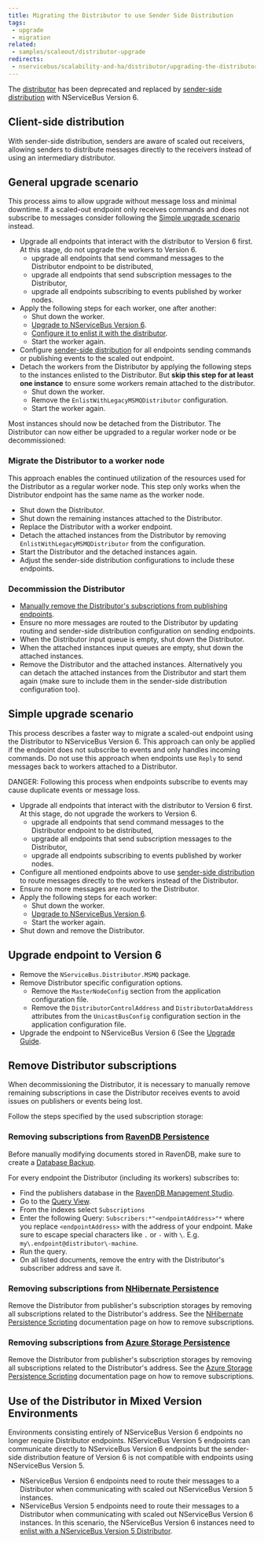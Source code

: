 ```yaml
---
title: Migrating the Distributor to use Sender Side Distribution
tags:
 - upgrade
 - migration
related:
 - samples/scaleout/distributor-upgrade
redirects:
 - nservicebus/scalability-and-ha/distributor/upgrading-the-distributor
---
```


The [distributor](/nservicebus/scalability-and-ha/distributor) has been deprecated and replaced by [sender-side distribution](/nservicebus/msmq/scalability-and-ha/sender-side-distribution.md) with NServiceBus Version 6.

## Client-side distribution

With sender-side distribution, senders are aware of scaled out receivers, allowing senders to distribute messages directly to the receivers instead of using an intermediary distributor.


## General upgrade scenario

This process aims to allow upgrade without message loss and minimal downtime. If a scaled-out endpoint only receives commands and does not subscribe to messages consider following the [Simple upgrade scenario](#simple-upgrade-scenario) instead.

* Upgrade all endpoints that interact with the distributor to Version 6 first. At this stage, do not upgrade the workers to Version 6.
  * upgrade all endpoints that send command messages to the Distributor endpoint to be distributed,
  * upgrade all endpoints that send subscription messages to the Distributor, 
  * upgrade all endpoints subscribing to events published by worker nodes.
* Apply the following steps for each worker, one after another:
  * Shut down the worker.
  * [Upgrade to NServiceBus Version 6](#upgrade-endpoint-to-version-6).
  * [Configure it to enlist it with the distributor](#enlist-version-6-endpoints-with-a-distributor).
  * Start the worker again.
* Configure [sender-side distribution](/nservicebus/msmq/scalability-and-ha/sender-side-distribution.md) for all endpoints sending commands or publishing events to the scaled out endpoint.
* Detach the workers from the Distributor by applying the following steps to the instances enlisted to the Distributor. But **skip this step for at least one instance** to ensure some workers remain attached to the distributor.
  * Shut down the worker.
  * Remove the `EnlistWithLegacyMSMQDistributor` configuration.
  * Start the worker again.

Most instances should now be detached from the Distributor. The Distributor can now either be upgraded to a regular worker node or be decommissioned:

### Migrate the Distributor to a worker node

This approach enables the continued utilization of the resources used for the Distributor as a regular worker node. This step only works when the Distributor endpoint has the same name as the worker node.

* Shut down the Distributor.
* Shut down the remaining instances attached to the Distributor.
* Replace the Distributor with a worker endpoint.
* Detach the attached instances from the Distributor by removing `EnlistWithLegacyMSMQDistributor` from the configuration.
* Start the Distributor and the detached instances again.
* Adjust the sender-side distribution configurations to include these endpoints.

### Decommission the Distributor

* [Manually remove the Distributor's subscriptions from publishing endpoints](#remove-distributor-subscriptions).
* Ensure no more messages are routed to the Distributor by updating routing and sender-side distribution configuration on sending endpoints.
* When the Distributor input queue is empty, shut down the Distributor.
* When the attached instances input queues are empty, shut down the attached instances.
* Remove the Distributor and the attached instances. Alternatively you can detach the attached instances from the Distributor and start them again (make sure to include them in the sender-side distribution configuration too).


## Simple upgrade scenario

This process describes a faster way to migrate a scaled-out endpoint using the Distributor to NServiceBus Version 6. This approach can only be applied if the endpoint does not subscribe to events and only handles incoming commands. Do not use this approach when endpoints use `Reply` to send messages back to workers attached to a Distributor.

DANGER: Following this process when endpoints subscribe to events may cause duplicate events or message loss.

* Upgrade all endpoints that interact with the distributor to Version 6 first. At this stage, do not upgrade the workers to Version 6.
  * upgrade all endpoints that send command messages to the Distributor endpoint to be distributed,
  * upgrade all endpoints that send subscription messages to the Distributor, 
  * upgrade all endpoints subscribing to events published by worker nodes.
* Configure all mentioned endpoints above to use [sender-side distribution](/nservicebus/msmq/scalability-and-ha/sender-side-distribution.md) to route messages directly to the workers instead of the Distributor.
* Ensure no more messages are routed to the Distributor.
* Apply the following steps for each worker:
  * Shut down the worker.
  * [Upgrade to NServiceBus Version 6](#upgrade-endpoint-to-version-6).
  * Start the worker again.
* Shut down and remove the Distributor.


## Upgrade endpoint to Version 6

* Remove the `NServiceBus.Distributor.MSMQ` package.
* Remove Distributor specific configuration options.
  * Remove the `MasterNodeConfig` section from the application configuration file.
  * Remove the `DistributorControlAddress` and `DistributorDataAddress` attributes from the `UnicastBusConfig` configuration section in the application configuration file.
* Upgrade the endpoint to NServiceBus Version 6 (See the [Upgrade Guide](/nservicebus/upgrades/5to6).


## Remove Distributor subscriptions

When decommissioning the Distributor, it is necessary to manually remove remaining subscriptions in case the Distributor receives events to avoid issues on publishers or events being lost.

Follow the steps specified by the used subscription storage:


### Removing subscriptions from [RavenDB Persistence](/nservicebus/ravendb)

Before manually modifying documents stored in RavenDB, make sure to create a [Database Backup](https://ravendb.net/docs/search/latest/csharp?searchTerm=backup).

For every endpoint the Distributor (including its workers) subscribes to:
* Find the publishers database in the [RavenDB Management Studio](https://ravendb.net/docs/search/latest/csharp?searchTerm=management-studio).
* Go to the [Query View](https://ravendb.net/docs/search/latest/csharp?searchTerm=query%20view).
* From the indexes select `Subscriptions`
* Enter the following Query: `Subscribers:*"<endpointAddress>"*` where you replace `<endpointAddress>` with the address of your endpoint. Make sure to escape special characters like `.` or `-` with `\`. E.g. `my\.endpoint@distributor\-machine`.
* Run the query.
* On all listed documents, remove the entry with the Distributor's subscriber address and save it.


### Removing subscriptions from [NHibernate Persistence](/nservicebus/nhibernate)

Remove the Distributor from publisher's subscription storages by removing all subscriptions related to the Distributor's address. See the [NHibernate Persistence Scripting](/nservicebus/nhibernate/scripting.md) documentation page on how to remove subscriptions.


### Removing subscriptions from [Azure Storage Persistence](/nservicebus/azure-storage-persistence)

Remove the Distributor from publisher's subscription storages by removing all subscriptions related to the Distributor's address. See the [Azure Storage Persistence Scripting](/nservicebus/azure-storage-persistence/scripting.md) documentation page on how to remove subscriptions.


## Use of the Distributor in Mixed Version Environments

Environments consisting entirely of NServiceBus Version 6 endpoints no longer require Distributor endpoints. NServiceBus Version 5 endpoints can communicate directly to NServiceBus Version 6 endpoints but the sender-side distribution feature of Version 6 is not compatible with endpoints using NServiceBus Version 5.

* NServiceBus Version 6 endpoints need to route their messages to a Distributor when communicating with scaled out NServiceBus Version 5 instances.
* NServiceBus Version 5 endpoints need to route their messages to a Distributor when communicating with scaled out NServiceBus Version 6 instances. In this scenario, the NServiceBus Version 6 instances need to [enlist with a NServiceBus Version 5 Distributor](#remove-subscriptions-for-the-distributor).

